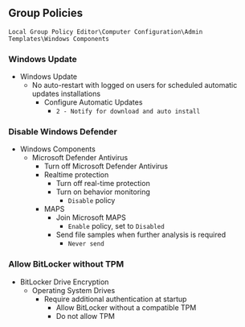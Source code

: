 ## Group Policies

`Local Group Policy Editor\Computer Configuration\Admin Templates\Windows Components`

### Windows Update

- Windows Update
  - No auto-restart with logged on users for scheduled automatic updates installations
    - Configure Automatic Updates
      - `2 - Notify for download and auto install`

### Disable Windows Defender

- Windows Components
  - Microsoft Defender Antivirus
    - Turn off Microsoft Defender Antivirus
    - Realtime protection
      - Turn off real-time protection
      - Turn on behavior monitoring
        - `Disable` policy
    - MAPS
      - Join Microsoft MAPS
        - `Enable` policy, set to `Disabled`
      - Send file samples when further analysis is required
        - `Never send`

### Allow BitLocker without TPM

- BitLocker Drive Encryption
  - Operating System Drives
    - Require additional authentication at startup
      - Allow BitLocker without a compatible TPM
      - Do not allow TPM

